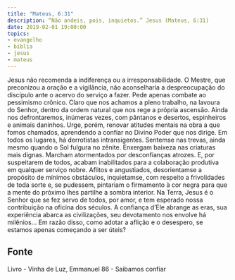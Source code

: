 ```yaml
---
title: "Mateus, 6:31"
description: “Não andeis, pois, inquietos.” Jesus (Mateus, 6:31)
date: 2019-02-01 19:00:00
topics: 
- evangelho
- biblia
- jesus
- mateus
---
```


Jesus não recomenda a indiferença ou a irresponsabilidade.
O Mestre, que preconizou a oração e a vigilância, não aconselharia a
despreocupação do discípulo ante o acervo do serviço a fazer.
Pede apenas combate ao pessimismo crônico.
Claro que nos achamos a pleno trabalho, na lavoura do Senhor, dentro da
ordem natural que nos rege a própria ascensão.
Ainda nos defrontaremos, inúmeras vezes, com pântanos e desertos,
espinheiros e animais daninhos.
Urge, porém, renovar atitudes mentais na obra a que fomos chamados,
aprendendo a confiar no Divino Poder que nos dirige.
Em todos os lugares, há derrotistas intransigentes.
Sentem­se nas trevas, ainda mesmo quando o Sol fulgura no zênite.
Enxergam baixeza nas criaturas mais dignas.
Marcham atormentados por desconfianças atrozes. E, por suspeitarem de
todos, acabam inabilitados para a colaboração produtiva em qualquer serviço nobre.
Aflitos e angustiados, desorientam­se a propósito de mínimos obstáculos,
inquietam­se, com respeito a frivolidades de toda sorte e, se pudessem, pintariam o
firmamento à cor negra para que a mente do próximo lhes partilhe a sombra interior.
Na Terra, Jesus é o Senhor que se fez servo de todos, por amor, e tem
esperado nossa contribuição na oficina dos séculos. A confiança d’Ele abrange as
eras, sua experiência abarca as civilizações, seu devotamento nos envolve há
milênios...
Em razão disso, como adotar a aflição e o desespero, se estamos apenas
começando a ser úteis?




## Fonte
Livro - Vinha de Luz, Emmanuel
86 - Saibamos confiar
